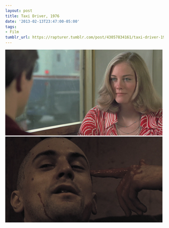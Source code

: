 ```yaml
---
layout: post
title: Taxi Driver, 1976
date: '2013-02-13T23:47:00-05:00'
tags:
- Film
tumblr_url: https://rapturer.tumblr.com/post/43057834161/taxi-driver-1976
---
```

![](/assets/img/tumblr_inline_mi71gxyvsh1qz4rgp.png) ![](/assets/img/tumblr_inline_mi71cyphnb1qz4rgp.png)


